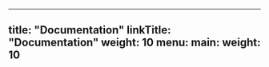 
---
title: "Documentation"
linkTitle: "Documentation"
weight: 10
menu:
  main:
    weight: 10
---


